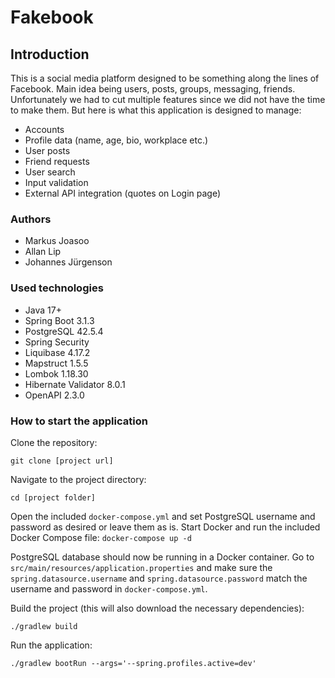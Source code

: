 # Fakebook
## Introduction
This is a social media platform designed to be something along the lines of Facebook. Main idea being users, posts, groups, messaging, friends. Unfortunately we had to cut multiple features since we did not have the time to make them. But here is what this application is designed to manage:
- Accounts
- Profile data (name, age, bio, workplace etc.)
- User posts
- Friend requests
- User search
- Input validation
- External API integration (quotes on Login page)

### Authors
- Markus Joasoo
- Allan Lip
- Johannes Jürgenson

### Used technologies
- Java 17+
- Spring Boot 3.1.3
- PostgreSQL 42.5.4
- Spring Security
- Liquibase 4.17.2
- Mapstruct 1.5.5
- Lombok 1.18.30
- Hibernate Validator 8.0.1
- OpenAPI 2.3.0

### How to start the application
Clone the repository:

`git clone [project url]`

Navigate to the project directory:

`cd [project folder]`

Open the included `docker-compose.yml` and set PostgreSQL username and password as desired or leave them as is.
Start Docker and run the included Docker Compose file:
`docker-compose up -d`

PostgreSQL database should now be running in a Docker container.
Go to `src/main/resources/application.properties` and make sure the `spring.datasource.username`
and `spring.datasource.password` match the username and password in `docker-compose.yml`.

Build the project (this will also download the necessary dependencies):

`./gradlew build`

Run the application:

`./gradlew bootRun --args='--spring.profiles.active=dev'`
